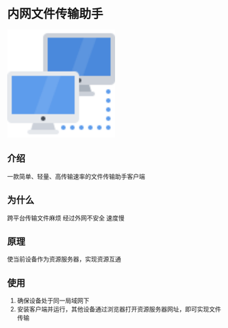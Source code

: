 # 内网文件传输助手

<img src="src/renderer/assets/imgs/local-network.svg" width="50%"/>

## 介绍

一款简单、轻量、高传输速率的文件传输助手客户端

## 为什么

跨平台传输文件麻烦
经过外网不安全 速度慢

## 原理

使当前设备作为资源服务器，实现资源互通

## 使用

1. 确保设备处于同一局域网下
2. 安装客户端并运行，其他设备通过浏览器打开资源服务器网址，即可实现文件传输
